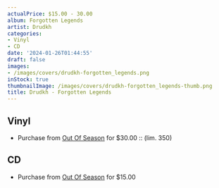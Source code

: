```yaml
---
actualPrice: $15.00 - 30.00
album: Forgotten Legends
artist: Drudkh
categories:
- Vinyl
- CD
date: '2024-01-26T01:44:55'
draft: false
images:
- /images/covers/drudkh-forgotten_legends.png
inStock: true
thumbnailImage: /images/covers/drudkh-forgotten_legends-thumb.png
title: Drudkh - Forgotten Legends
---
```


## Vinyl
* Purchase from [Out Of Season](https://www.outofseasonlabel.com/products/drudkh-forgotten-legends-vinyl-lp) for $30.00 :: (lim. 350)
## CD
* Purchase from [Out Of Season](https://www.outofseasonlabel.com/products/drudkh-forgotten-legends-cd) for $15.00
